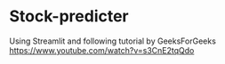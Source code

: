# Stock-predicter
Using Streamlit  and following tutorial by GeeksForGeeks https://www.youtube.com/watch?v=s3CnE2tqQdo
